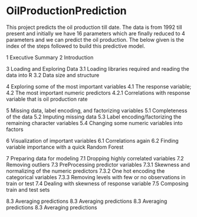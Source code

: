 # OilProductionPrediction
This project predicts the oil production till date. The data is from 1992 till present and initially we have 16 parameters which are finally reduced to 4 parameters and we can predict the oil production. The below given is the index of the steps followed to build this predictive model.

1 Executive Summary
2 Introduction

3 Loading and Exploring Data 
3.1 Loading libraries required and reading the data into R
3.2 Data size and structure

4 Exploring some of the most important variables 
4.1 The response variable;
4.2 The most important numeric predictors 
4.2.1 Correlations with response variable that is oil production rate

5 Missing data, label encoding, and factorizing variables 
5.1 Completeness of the data
5.2 Imputing missing data 
5.3 Label encoding/factorizing the remaining character variables 
5.4 Changing some numeric variables into factors

6 Visualization of important variables 
6.1 Correlations again
6.2 Finding variable importance with a quick Random Forest

7 Preparing data for modeling 
7.1 Dropping highly correlated variables
7.2 Removing outliers
7.3 PreProcessing predictor variables 
7.3.1 Skewness and normalizing of the numeric predictors
7.3.2 One hot encoding the categorical variables
7.3.3 Removing levels with few or no observations in train or test
7.4 Dealing with skewness of response variable
7.5 Composing train and test sets

8.3 Averaging predictions
8.3 Averaging predictions
8.3 Averaging predictions
8.3 Averaging predictions
